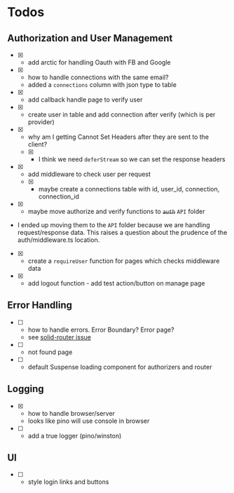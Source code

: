 # Todos

## Authorization and User Management

- [x] - add arctic for handling Oauth with FB and Google
- [x] - how to handle connections with the same email?
  - added a `connections` column with json type to table 
- [x] - add callback handle page to verify user
- [x] - create user in table and add connection after verify (which is per provider)
- [x] - why am I getting Cannot Set Headers after they are sent to the client?
  - [x] - I think we need `deferStream` so we can set the response headers
- [x] - add middleware to check user per request
  - [x] - maybe create a connections table with id, user_id, connection, connection_id
- [x] - maybe move authorize and verify functions to ~~`auth`~~ `API` folder
- I ended up moving them to the `API` folder because we are handling request/response data. This raises a question about the prudence of the auth/middleware.ts location.
- [x] - create a `requireUser` function for pages which checks middleware data
- [x] - add logout function - add test action/button on manage page

## Error Handling

- [ ] - how to handle errors. Error Boundary? Error page?
  - see [solid-router issue](https://github.com/solidjs/solid-router/issues/374)
- [ ] - not found page
- [ ] - default Suspense loading component for authorizers and router


## Logging

- [x] - how to handle browser/server
  - looks like pino will use console in browser
- [ ] - add a true logger (pino/winston)


## UI

- [ ] - style login links and buttons 
